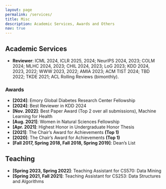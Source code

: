 ```yaml
---
layout: page
permalink: /services/
title: Misc 
description: Academic Services, Awards and Others
nav: true
---
```


## Academic Services

<!-- ###  -->

- **Reviewer**: ICML 2024, ICLR 2025, 2024; NeurIPS 2024, 2023; COLM 2024; MLHC 2024, 2023; CHIL 2024, 2023; LoG 2023; KDD 2024, 2023, 2022; WWW 2023, 2022; AMIA 2023; ACM TIST 2024; TBD 2022; TKDE 2021; ACL Rolling Reviews (bimonthly).

### Awards
- **[2024]**: Emory Global Diabetes Research Center Fellowship
- **[2024]**: Best Reviewer in KDD 2024 
- **[Nov. 2022]**: Best Paper Award (Top 2 over all submissions), Machine Learning for Health
- **[Aug. 2021]**: Women in Natural Sciences Fellowship
- **[Apr. 2021]**: Highest Honor in Undergraduate Honor Thesis
- **[2021]**: The Chair’s Award for Achievements **(Top 1)**
- **[2020]**: The Chair’s Award for Achievements **(Top 1)**
- **[Fall 2017, Spring 2018, Fall 2018, Spring 2019]**: Dean’s List


## Teaching

- **[Spring 2023, Spring 2022]**: Teaching Assistant for CS570: Data Mining
- **[Spring 2021, Fall 2021]**: Teaching Assistant for CS253: Data Structures and Algorithms